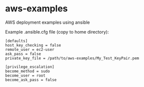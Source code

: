 # aws-examples
AWS deployment examples using ansible

Example .ansible.cfg file (copy to home directory):
```
[defaults]
host_key_checking = false
remote_user = ec2-user
ask_pass = false
private_key_file = /path/to/aws-examples/My_Test_KeyPair.pem

[privilege_escalation]
become_method = sudo
become_user = root
become_ask_pass = false
```

